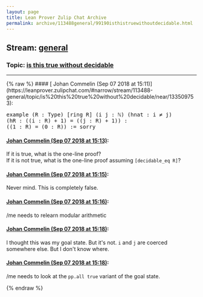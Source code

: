 ```yaml
---
layout: page
title: Lean Prover Zulip Chat Archive 
permalink: archive/113488general/99190isthistruewithoutdecidable.html
---
```


## Stream: [general](https://leanprover-community.github.io/archive/113488general/index.html)
### Topic: [is this true without decidable](https://leanprover-community.github.io/archive/113488general/99190isthistruewithoutdecidable.html)

---

<base href="https://leanprover.zulipchat.com">
{% raw %}
#### [ Johan Commelin (Sep 07 2018 at 15:11)](https://leanprover.zulipchat.com/#narrow/stream/113488-general/topic/is%20this%20true%20without%20decidable/near/133509753):
<div class="codehilite"><pre><span></span><span class="kn">example</span> <span class="o">(</span><span class="n">R</span> <span class="o">:</span> <span class="kt">Type</span><span class="o">)</span> <span class="o">[</span><span class="n">ring</span> <span class="n">R</span><span class="o">]</span> <span class="o">(</span><span class="n">i</span> <span class="n">j</span> <span class="o">:</span> <span class="bp">ℕ</span><span class="o">)</span> <span class="o">(</span><span class="n">hnat</span> <span class="o">:</span> <span class="n">i</span> <span class="bp">≠</span> <span class="n">j</span><span class="o">)</span>
<span class="o">(</span><span class="n">hR</span> <span class="o">:</span> <span class="o">((</span><span class="n">i</span> <span class="o">:</span> <span class="n">R</span><span class="o">)</span> <span class="bp">+</span> <span class="mi">1</span><span class="o">)</span> <span class="bp">=</span> <span class="o">((</span><span class="n">j</span> <span class="o">:</span> <span class="n">R</span><span class="o">)</span> <span class="bp">+</span> <span class="mi">1</span><span class="o">))</span> <span class="o">:</span>
<span class="o">((</span><span class="mi">1</span> <span class="o">:</span> <span class="n">R</span><span class="o">)</span> <span class="bp">=</span> <span class="o">(</span><span class="mi">0</span> <span class="o">:</span> <span class="n">R</span><span class="o">))</span> <span class="o">:=</span> <span class="n">sorry</span>
</pre></div>

#### [ Johan Commelin (Sep 07 2018 at 15:13)](https://leanprover.zulipchat.com/#narrow/stream/113488-general/topic/is%20this%20true%20without%20decidable/near/133509865):
<p>If it is true, what is the one-line proof?<br>
If it is not true, what is the one-line proof assuming <code>[decidable_eq R]</code>?</p>

#### [ Johan Commelin (Sep 07 2018 at 15:15)](https://leanprover.zulipchat.com/#narrow/stream/113488-general/topic/is%20this%20true%20without%20decidable/near/133509993):
<p>Never mind. This is completely false.</p>

#### [ Johan Commelin (Sep 07 2018 at 15:16)](https://leanprover.zulipchat.com/#narrow/stream/113488-general/topic/is%20this%20true%20without%20decidable/near/133510050):
<p>/me needs to relearn modular arithmetic</p>

#### [ Johan Commelin (Sep 07 2018 at 15:18)](https://leanprover.zulipchat.com/#narrow/stream/113488-general/topic/is%20this%20true%20without%20decidable/near/133510142):
<p>I thought this was my goal state. But it's not. <code>i</code> and <code>j</code> are coerced somewhere else. But I don't know where.</p>

#### [ Johan Commelin (Sep 07 2018 at 15:18)](https://leanprover.zulipchat.com/#narrow/stream/113488-general/topic/is%20this%20true%20without%20decidable/near/133510154):
<p>/me needs to look at the <code>pp.all true</code> variant of the goal state.</p>


{% endraw %}
